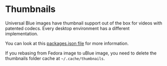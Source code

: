 # Thumbnails

Universal Blue images have thumbnail support out of the box for videos with patented codecs.  Every desktop environment has a different implementation.

You can look at this [packages.json file](https://github.com/ublue-os/main/blob/main/packages.json) for more information.

If you rebasing from Fedora image to uBlue image, you need to delete the thumbnails folder cache at `~/.cache/thumbnails`.